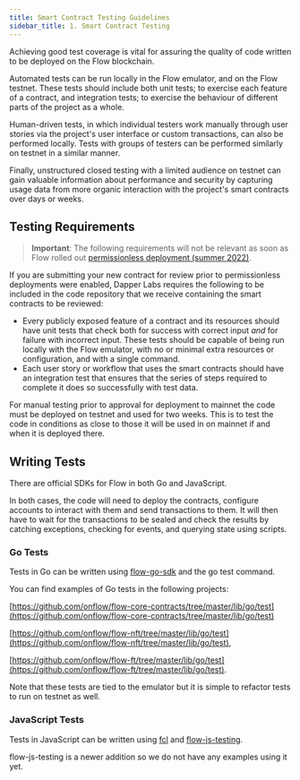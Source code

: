 ```yaml
---
title: Smart Contract Testing Guidelines
sidebar_title: 1. Smart Contract Testing
---
```


Achieving good test coverage is vital for assuring the quality of code written to be deployed on the Flow blockchain.

Automated tests can be run locally in the Flow emulator, and on the Flow testnet. These tests should include both unit tests; to exercise each feature of a contract, and integration tests; to exercise the behaviour of different parts of the project as a whole.

Human-driven tests, in which individual testers work manually through user stories via the project's user interface or custom transactions, can also be performed locally. Tests with groups of testers can be performed similarly on testnet in a similar manner.

Finally, unstructured closed testing with a limited audience on testnet can gain valuable information about performance and security by capturing usage data from more organic interaction with the project's smart contracts over days or weeks.

## Testing Requirements

> **Important**: The following requirements will not be relevant as soon as Flow rolled out [permissionless deployment (summer 2022)](https://readymag.com/tanookilabs/3705127/).

If you are submitting your new contract for review prior to permissionless deployments were enabled, Dapper Labs requires the following to be included in the code repository that we receive containing the smart contracts to be reviewed:

- Every publicly exposed feature of a contract and its resources should have unit tests that check both for success with correct input _and_ for failure with incorrect input.
  These tests should be capable of being run locally with the Flow emulator, with no or minimal extra resources or configuration, and with a single command.
- Each user story or workflow that uses the smart contracts should have an integration test that ensures that the series of steps required to complete it does so successfully with test data.

For manual testing prior to approval for deployment to mainnet the code must be deployed on testnet and used for two weeks. This is to test the code in conditions as close to those it will be used in on mainnet if and when it is deployed there.

## Writing Tests

There are official SDKs for Flow in both Go and JavaScript.

In both cases, the code will need to deploy the contracts, configure accounts to interact with them and send transactions to them. It will then have to wait for the transactions to be sealed and check the results by catching exceptions, checking for events, and querying state using scripts.

### Go Tests

Tests in Go can be written using [flow-go-sdk](https://github.com/onflow/flow-go-sdk) and the go test command.

You can find examples of Go tests in the following projects:

[https://github.com/onflow/flow-core-contracts/tree/master/lib/go/test](https://github.com/onflow/flow-core-contracts/tree/master/lib/go/test)

[https://github.com/onflow/flow-nft/tree/master/lib/go/test](https://github.com/onflow/flow-nft/tree/master/lib/go/test),

[https://github.com/onflow/flow-ft/tree/master/lib/go/test](https://github.com/onflow/flow-ft/tree/master/lib/go/test).

Note that these tests are tied to the emulator but it is simple to refactor tests to run on testnet as well.

### JavaScript Tests

Tests in JavaScript can be written using [fcl](https://github.com/onflow/flow-js-sdk) and [flow-js-testing](https://github.com/onflow/flow-js-testing).

flow-js-testing is a newer addition so we do not have any examples using it yet.
